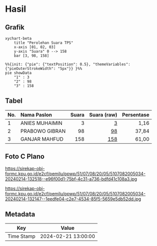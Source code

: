 # Hasil

## Grafik

```mermaid
xychart-beta
    title "Perolehan Suara TPS"
    x-axis [01, 02, 03]
    y-axis "Suara" 0 --> 158
    bar [3, 98, 158]
```

```mermaid
%%{init: {"pie": {"textPosition": 0.5}, "themeVariables": {"pieOuterStrokeWidth": "5px"}} }%%
pie showData
    "1" : 3
    "2" : 98
    "3" : 158
```

## Tabel

| No. | Nama Paslon    | Suara | Suara (raw) | Persentase |
|:--- |:-------------- | -----:| -----------:| ----------:|
| 1   | ANIES MUHAIMIN | 3     | [3][p-1]    | 1,16       |
| 2   | PRABOWO GIBRAN | 98    | [98][p-2]   | 37,84      |
| 3   | GANJAR MAHFUD  | 158   | [158][p-3]  | 61,00      |


[p-1]: https://github.com/gigit-pemilu/pemilu-2024-51-bali/blob/main/pilpres/hitung-suara/sub/51-bali/sub/07-karangasem/sub/08-kubu/sub/2005-tianyar-barat/sub/034-tps/sub/paslon-1.txt
[p-2]: https://github.com/gigit-pemilu/pemilu-2024-51-bali/blob/main/pilpres/hitung-suara/sub/51-bali/sub/07-karangasem/sub/08-kubu/sub/2005-tianyar-barat/sub/034-tps/sub/paslon-2.txt
[p-3]: https://github.com/gigit-pemilu/pemilu-2024-51-bali/blob/main/pilpres/hitung-suara/sub/51-bali/sub/07-karangasem/sub/08-kubu/sub/2005-tianyar-barat/sub/034-tps/sub/paslon-3.txt

## Foto C Plano

https://sirekap-obj-formc.kpu.go.id/e2cf/pemilu/ppwp/51/07/08/20/05/5107082005034-20240214-132518--e96f00d1-75bf-4c31-a736-bdfd41c108a3.jpg

https://sirekap-obj-formc.kpu.go.id/e2cf/pemilu/ppwp/51/07/08/20/05/5107082005034-20240214-132147--1eedfe04-c2e7-4534-85f5-5659e5db52dd.jpg


## Metadata

| Key        | Value               |
| ---------- | ------------------- |
| Time Stamp | 2024-02-21 13:00:00 |




